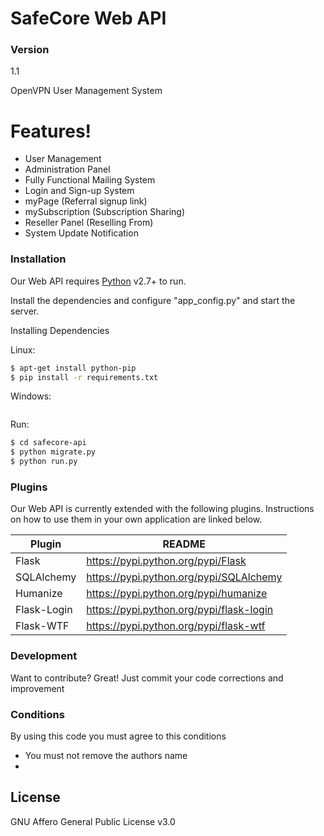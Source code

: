 # SafeCore Web API
### Version
1.1

OpenVPN User Management System

# Features!
  - User Management
  - Administration Panel
  - Fully Functional Mailing System
  - Login and Sign-up System
  - myPage (Referral signup link)
  - mySubscription  (Subscription Sharing)
  - Reseller Panel (Reselling From)
  - System Update Notification
 
### Installation

Our Web API requires [Python](http://python.org/) v2.7+ to run.

Install the dependencies and configure "app_config.py" and start the server.

Installing Dependencies

Linux:
```sh
$ apt-get install python-pip
$ pip install -r requirements.txt
```

Windows:
```sh
```

Run:
```sh
$ cd safecore-api
$ python migrate.py
$ python run.py
```

### Plugins

Our Web API is currently extended with the following plugins. Instructions on how to use them in your own application are linked below.

| Plugin | README |
| ------ | ------ |
| Flask | https://pypi.python.org/pypi/Flask |
| SQLAlchemy | https://pypi.python.org/pypi/SQLAlchemy |
| Humanize | https://pypi.python.org/pypi/humanize |
| Flask-Login | https://pypi.python.org/pypi/flask-login |
| Flask-WTF | https://pypi.python.org/pypi/flask-wtf |


### Development

Want to contribute? Great!
Just commit your code corrections and improvement

### Conditions

By using this code you must agree to this conditions
   - You must not remove the authors name 
   -

License
----
GNU Affero General Public License v3.0